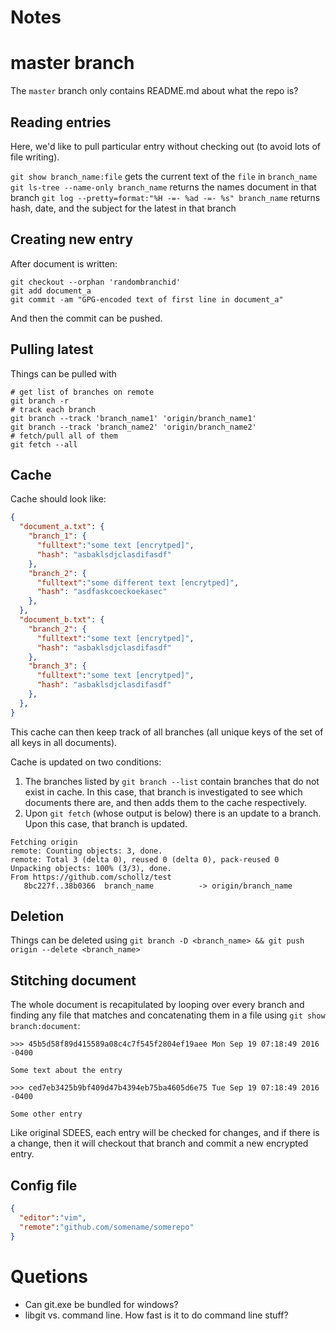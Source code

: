 
# Notes

# master branch

The `master` branch only contains README.md about what the repo is?

## Reading entries

Here, we'd like to pull particular entry without checking out (to avoid lots of file writing).

`git show branch_name:file` gets the current text of the `file` in `branch_name`
`git ls-tree --name-only branch_name` returns the names document in that branch
`git log --pretty=format:"%H -=- %ad -=- %s" branch_name` returns hash, date, and the subject for the latest in that branch


## Creating new entry

After document is written:

```
git checkout --orphan 'randombranchid'
git add document_a
git commit -am "GPG-encoded text of first line in document_a"
```

And then the commit can be pushed.

## Pulling latest

Things can be pulled with
```
# get list of branches on remote
git branch -r  
# track each branch
git branch --track 'branch_name1' 'origin/branch_name1'
git branch --track 'branch_name2' 'origin/branch_name2'
# fetch/pull all of them
git fetch --all
```

## Cache

Cache should look like:

```json
{
  "document_a.txt": {
    "branch_1": {
      "fulltext":"some text [encrytped]",
      "hash": "asbaklsdjclasdifasdf"
    },
    "branch_2": {
      "fulltext":"some different text [encrytped]",
      "hash": "asdfaskcoeckoekasec"
    },
  },
  "document_b.txt": {
    "branch_2": {
      "fulltext":"some text [encrytped]",
      "hash": "asbaklsdjclasdifasdf"
    },
    "branch_3": {
      "fulltext":"some text [encrytped]",
      "hash": "asbaklsdjclasdifasdf"
    },
  },
}
```

This cache can then keep track of all branches (all unique keys of the set of all keys in all documents).

Cache is updated on two conditions:

1. The branches listed by `git branch --list` contain branches that do not exist in cache. In this case, that branch is investigated to see which documents there are, and then adds them to the cache respectively.
2. Upon `git fetch` (whose output is below) there is an update to a branch. Upon this case, that branch is updated.

```
Fetching origin
remote: Counting objects: 3, done.
remote: Total 3 (delta 0), reused 0 (delta 0), pack-reused 0
Unpacking objects: 100% (3/3), done.
From https://github.com/schollz/test
   8bc227f..38b0366  branch_name          -> origin/branch_name
```



## Deletion

Things can be deleted using `git branch -D <branch_name> && git push origin --delete <branch_name>`

## Stitching document

The whole document is recapitulated by looping over every branch and finding any file that matches and concatenating them in a file using `git show branch:document`:
```
>>> 45b5d58f89d415589a08c4c7f545f2804ef19aee Mon Sep 19 07:18:49 2016 -0400

Some text about the entry

>>> ced7eb3425b9bf409d47b4394eb75ba4605d6e75 Tue Sep 19 07:18:49 2016 -0400

Some other entry
```
Like original SDEES, each entry will be checked for changes, and if there is a change, then it will checkout that branch and commit a new encrypted entry.

## Config file

```json
{
  "editor":"vim",
  "remote":"github.com/somename/somerepo"
}
```

# Quetions
- Can git.exe be bundled for windows?
- libgit vs. command line. How fast is it to do command line stuff?
